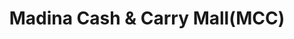 ---
title: "Madina Cash & Carry Mall(MCC)"
url: /slm-abd/madina-cash-and-carry-mall-mcc/
shop: mall
---